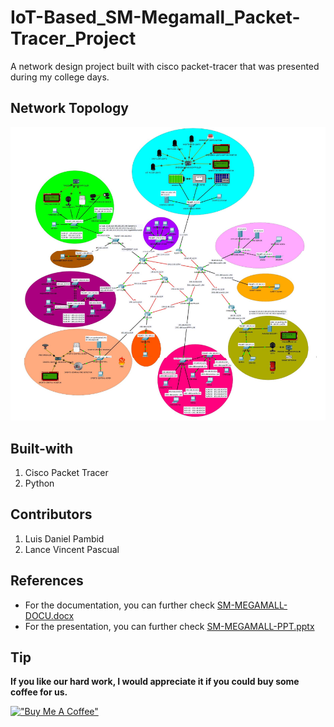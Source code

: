 # IoT-Based_SM-Megamall_Packet-Tracer_Project
A network design project built with cisco packet-tracer that was presented during my college days.

## Network Topology
![Topology.png](./Topology.png)

## Built-with
1. Cisco Packet Tracer
1. Python

## Contributors
1. Luis Daniel Pambid
2. Lance Vincent Pascual

## References
* For the documentation, you can further check [SM-MEGAMALL-DOCU.docx](./SM-MEGAMALL-DOCU.docx)
* For the presentation, you can further check [SM-MEGAMALL-PPT.pptx](./SM-MEGAMALL-PPT.pptx)

## Tip
**If you like our hard work, I would appreciate it if you could buy some coffee for us.**

[!["Buy Me A Coffee"](https://www.buymeacoffee.com/assets/img/custom_images/orange_img.png)](https://www.buymeacoffee.com/frosteen)